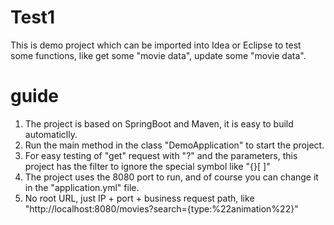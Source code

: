 # Test1
This is demo project which can be imported into Idea or Eclipse to test some functions, like get some "movie data", update some "movie data".
# guide
1. The project is based on SpringBoot and Maven, it is easy to build automaticlly.
2. Run the main method in the class "DemoApplication" to start the project.
3. For easy testing of "get" request with "?" and the parameters, this project has the filter to ignore the special symbol like "{}[ ]"
4. The project uses the 8080 port to run, and of course you can change it in the "application.yml" file.
5. No root URL, just IP + port + business request path, like "http://localhost:8080/movies?search={type:%22animation%22}" 
